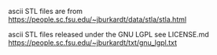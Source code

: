 ascii STL files are from https://people.sc.fsu.edu/~jburkardt/data/stla/stla.html

ascii STL files released under the GNU LGPL see LICENSE.md
https://people.sc.fsu.edu/~jburkardt/txt/gnu_lgpl.txt
